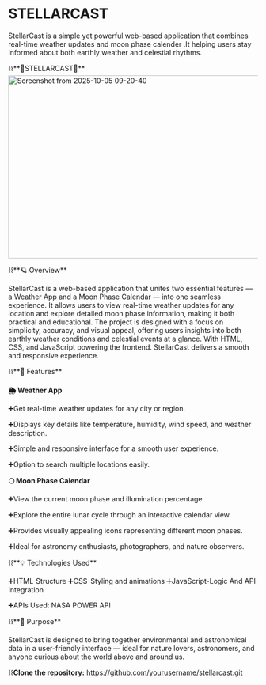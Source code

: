 # STELLARCAST
 StellarCast is a simple yet powerful web-based application that combines real-time weather updates and moon phase calender .It helping users stay informed about both earthly weather and celestial rhythms.

⛓️**🌌STELLARCAST🚀**
<img width="541" height="370" alt="Screenshot from 2025-10-05 09-20-40" src="https://github.com/user-attachments/assets/863c2cd2-83f1-4539-aa55-40866752dcd2" />


⛓️**🪐 Overview**

StellarCast is a web-based application that unites two essential features — a Weather App and a Moon Phase Calendar — into one seamless experience.
It allows users to view real-time weather updates for any location and explore detailed moon phase information, making it both practical and educational.
The project is designed with a focus on simplicity, accuracy, and visual appeal, offering users insights into both earthly weather conditions and celestial events at a glance.
With HTML, CSS, and JavaScript powering the frontend. StellarCast delivers a smooth and responsive experience.

⛓️**🚀 Features**

**🌦️ Weather App**

➕Get real-time weather updates for any city or region.

➕Displays key details like temperature, humidity, wind speed, and weather description.

➕Simple and responsive interface for a smooth user experience.

➕Option to search multiple locations easily.

**🌕 Moon Phase Calendar**

➕View the current moon phase and illumination percentage.

➕Explore the entire lunar cycle through an interactive calendar view.

➕Provides visually appealing icons representing different moon phases.

➕Ideal for astronomy enthusiasts, photographers, and nature observers.

⛓️**💡 Technologies Used**

➕HTML-Structure
➕CSS-Styling and animations
➕JavaScript-Logic And API Integration

➕APIs Used: NASA POWER API

⛓️**🎯 Purpose**

StellarCast is designed to bring together environmental and astronomical data in a user-friendly interface — ideal for nature lovers, astronomers, and anyone curious about the world above and around us.

⛓️**Clone the repository:**
 https://github.com/yourusername/stellarcast.git
